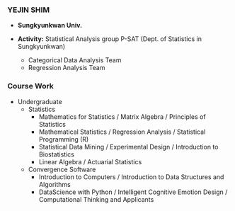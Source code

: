### YEJIN SHIM

- **Sungkyunkwan Univ.**

- **Activity:** Statistical Analysis group P-SAT (Dept. of Statistics in Sungkyunkwan)
  - Categorical Data Analysis Team
  - Regression Analysis Team

### Course Work
- Undergraduate
  - Statistics
    - Mathematics for Statistics / Matrix Algebra / Principles of Statistics
    - Mathematical Statistics / Regression Analysis / Statistical Programming (R)
    - Statistical Data Mining / Experimental Design / Introduction to Biostatistics
    - Linear Algebra / Actuarial Statistics
  - Convergence Software
    - Introduction to Computers / Introduction to Data Structures and Algorithms
    - DataScience with Python / Intelligent Cognitive Emotion Design / Computational Thinking and Applicants
